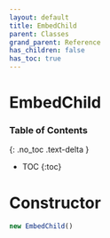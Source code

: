 ```yaml
---
layout: default
title: EmbedChild
parent: Classes
grand_parent: Reference
has_children: false
has_toc: true
---
```


# EmbedChild
### Table of Contents
{: .no_toc .text-delta }

- TOC
{:toc}
# Constructor
```js
new EmbedChild()
```

